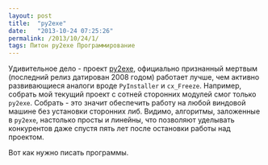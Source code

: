 ```yaml
---
layout: post
title:  "py2exe"
date:   "2013-10-24 07:25:26"
permalink: /2013/10/24/1/
tags: Питон py2exe Программирование
---
```


Удивительное дело - проект [py2exe](http://www.py2exe.org/),
официально признанный мертвым (последний релиз датирован 2008 годом)
работает лучше, чем активно развивающиеся аналоги вроде `PyInstaller`
и `cx_Freeze`. Например, собрать мой текущий проект с сотней сторонних
модулей смог только `py2exe`. Собрать - это значит обеспечить работу
на любой виндовой машине без установки сторонних либ. Видимо,
алгоритмы, заложенные в `py2exe`, настолько просты и линейны, что
позволяют уделывать конкурентов даже спустя пять лет после остановки
работы над проектом.

Вот как нужно писать программы.
